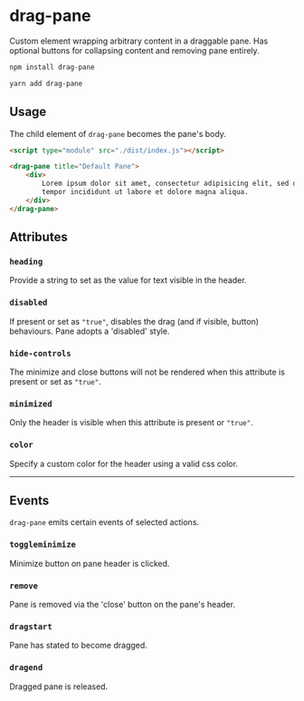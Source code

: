 # drag-pane

Custom element wrapping arbitrary content in a draggable pane.
Has optional buttons for collapsing content and removing pane entirely.

```bash
npm install drag-pane

yarn add drag-pane
```

## Usage

The child element of `drag-pane` becomes the pane's body.

```html
<script type="module" src="./dist/index.js"></script>

<drag-pane title="Default Pane">
    <div>
        Lorem ipsum dolor sit amet, consectetur adipisicing elit, sed do eiusmod
        tempor incididunt ut labore et dolore magna aliqua.
    </div>
</drag-pane>

```

## Attributes

### `heading`

Provide a string to set as the value for text visible in the header.

### `disabled`

If present or set as `"true"`, disables the drag (and if visible, button) behaviours.  Pane adopts a 'disabled' style.

### `hide-controls`

The minimize and close buttons will not be rendered when this attribute is present or set as `"true"`.

### `minimized`

Only the header is visible when this attribute is present or `"true"`.

### `color`

Specify a custom color for the header using a valid css color.

---

## Events

`drag-pane` emits certain events of selected actions.

### `toggleminimize`

Minimize button on pane header is clicked.

### `remove`

Pane is removed via the 'close' button on the pane's header.

### `dragstart`

Pane has stated to become dragged.

### `dragend`

Dragged pane is released.
